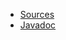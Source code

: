 * [Sources](https://github.com/Nasdanika/html/tree/master/html)
* [Javadoc](https://javadoc.io/doc/org.nasdanika.html/html)